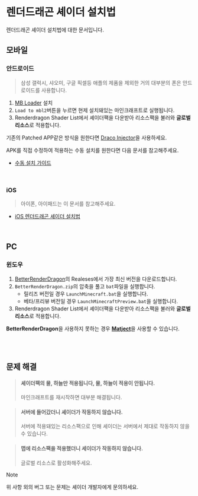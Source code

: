 # 렌더드래곤 셰이더 설치법

렌더드래곤 셰이더 설치법에 대한 문서입니다.

## 모바일

### 안드로이드

> 삼성 갤럭시, 샤오미, 구글 픽셀등 애플의 제품을 제외한 거의 대부분의 폰은 안드로이드를 사용합니다.

1. [MB Loader](https://github.com/DominoKorean/Render-dragon-shader-list/blob/main/language/ko_kr/README.md#mb-loader) 설치
2. `Load to mbl2`버튼을 누르면 현제 설치돼있는 마인크래프트로 실행됩니다.
3. Renderdragon Shader List에서 셰이더팩을 다운받아 리소스팩을 불러와 **글로벌 리소스**로 적용합니다.

기존의 Patched APP같은 방식을 원한다면 [Draco Injector](https://github.com/mcbegamerxx954/draco-injector)을 사용하세요.  

APK를 직접 수정하여 적용하는 수동 설치를 원한다면 다음 문서를 참고해주세요.
* [수동 설치 가이드](./androidrd.md)

<br>

### iOS

> 아이폰, 아이패드는 이 문서를 참고해주세요.

* [iOS 렌더드래곤 셰이더 설치법](./ios.md)

<br>

## PC

### 윈도우

1. [BetterRenderDragon](https://github.com/dreamguxiang/BetterRenderDragon-xmake)의 Realeses에서 가장 최신 버전을 다운로드합니다.
2. `BetterRenderDragon.zip`의 압축을 풀고 `bat`파일을 실행합니다.
   - 릴리즈 버전일 경우 `LaunchMinecraft.bat`을 실행합니다.
   - 베타/프리뷰 버전일 경우 `LaunchMinecraftPreview.bat`을 실행합니다.
3. Renderdragon Shader List에서 셰이더팩을 다운받아 리소스팩을 불러와 **글로벌 리소스**로 적용합니다.

**BetterRenderDragon**을 사용하지 못하는 경우 [**Matject**](https://github.com/faizul726/matject)을 사용할 수 있습니다.

<br>
<br>

## 문제 해결

> #### 셰이더팩의 물, 하늘만 적용됩니다, 물, 하늘이 적용이 안됩니다.
> 마인크래프트를 재시작하면 대부분 해결됩니다.

> #### 서버에 들어갔더니 셰이더가 작동하지 않습니다.  
> 서버에 적용돼있는 리소스팩으로 인해 셰이더는 서버에서 제대로 작동하지 않을 수 있습니다.

> #### 맵에 리소스팩을 적용했더니 세이더가 작동하지 않습니다.
> 글로벌 리소스로 활성화해주세요.

> [!NOTE]
> 위 사항 외의 버그 또는 문제는 셰이더 개발자에게 문의하세요.